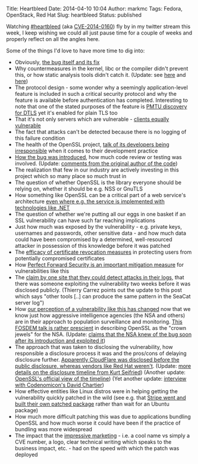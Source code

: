 Title: Heartbleed
Date: 2014-04-10 10:04
Author: markmc
Tags: Fedora, OpenStack, Red Hat
Slug: heartbleed
Status: published

Watching [\#heartbleed](http://heartbleed.com/) (aka
[CVE-2014-0160](http://cve.mitre.org/cgi-bin/cvename.cgi?name=CVE-2014-0160))
fly by in my twitter stream this week, I keep wishing we could all just
pause time for a couple of weeks and properly reflect on all the angles
here.

Some of the things I'd love to have more time to dig into:

-   Obviously, [the bug itself and its
    fix](http://git.openssl.org/gitweb/?p=openssl.git;a=commitdiff;h=96db902)
-   Why countermeasures in the kernel, libc or the compiler didn't
    prevent this, or how static analysis tools didn't catch it. (Update:
    see
    [here](http://www.tedunangst.com/flak/post/heartbleed-vs-mallocconf)
    and [here](http://article.gmane.org/gmane.os.openbsd.misc/211963))
-   The protocol design - some wonder why a seemingly application-level
    feature is included in such a critical security protocol and why the
    feature is available before authentication has completed.
    Interesting to note that one of the stated purposes of the feature
    is [PMTU discovery for
    DTLS](http://tools.ietf.org/html/draft-ietf-tls-dtls-heartbeat-04)
    yet it's enabled for plain TLS too
-   That it's not only servers which are vulnerable - [clients equally
    vulnerable](http://security.stackexchange.com/questions/55119/does-the-heartbleed-vulnerability-affect-clients-as-severely)
-   The fact that attacks can't be detected because there is no logging
    of this failure condition
-   The health of the OpenSSL project, [talk of its developers being
    irresponsible](http://article.gmane.org/gmane.os.openbsd.misc/211963)
    when it comes to their development practice
-   [How the bug was
    introduced](http://git.openssl.org/gitweb/?p=openssl.git;a=commitdiff;h=4817504),
    how much code review or testing was involved. (Update: [comments
    from the original author of the
    code](http://www.smh.com.au/it-pro/security-it/man-who-introduced-serious-heartbleed-security-flaw-denies-he-inserted-it-deliberately-20140410-zqta1.html))
-   The realization that few in our industry are actively investing in
    this project which so many place so much trust in
-   The question of whether OpenSSL is the library everyone should be
    relying on, whether it should be e.g. NSS or GnuTLS
-   How something like OpenSSL can be a critical part of a web service's
    architecture [even where e.g. the service is implemented with
    technologies like
    .NET](http://www.troyhunt.com/2014/04/everything-you-need-to-know-about.html)
-   The question of whether we're putting all our eggs in one basket if
    an SSL vulnerability can have such far reaching implications
-   Just how much was exposed by the vulnerability - e.g. private keys,
    usernames and passwords, other sensitive data - and how much data
    could have been compromised by a determined, well-resourced attacker
    in possession of this knowledge before it was patched
-   The [efficacy of certificate revocation
    measures](http://www.quora.com/OCSP-Online-Certificate-Status-Protocol/Is-it-better-to-enable-OCSP-and-leak-personal-information-or-disable-OCSP-and-risk-trusting-a-revoked-certificate/answer/Robert-Love-1?srid=cwn&share=1)
    in protecting users from potentially compromised certificates
-   How [Perfect Forward Security is an important mitigation
    measure](https://www.eff.org/deeplinks/2014/04/why-web-needs-perfect-forward-secrecy)
    for vulnerabilities like this
-   The [claim by one site that they could detect attacks in their
    logs](http://www.seacat.mobi/blog/heartbleed), that there was
    someone exploiting the vulnerability two weeks before it was
    disclosed publicly. (Thierry Carrez points out the update to this
    post which says "other tools \[..\] can produce the same pattern in
    the SeaCat server log")
-   How [our perception of a vulnerability like this has
    changed](http://oneverythings.blogspot.ie/2014/04/i-heartbleed-nsa.html)
    now that we know just how aggressive intelligence agencies (the NSA
    and others) are in their approach to population surveillance
    and monitoring. [This FOSDEM talk is rather
    prescient](http://ftp.belnet.be/FOSDEM/2014/Janson/Sunday/NSA_operation_ORCHESTRA_Annual_Status_Report.webm)
    in describing OpenSSL as the "crown jewels" for the NSA. (Update:
    [claims that the NSA knew of the bug soon after its introduction and
    exploited
    it](http://www.bloomberg.com/news/2014-04-11/nsa-said-to-have-used-heartbleed-bug-exposing-consumers.html))
-   The approach that was taken to disclosing the vulnerability, how
    responsible a disclosure process it was and the pros/cons of
    delaying disclosure further. [Apparently CloudFlare was disclosed
    before the public disclosure, whereas vendors like Red Hat
    weren't](http://www.eweek.com/security/heartbeat-ssl-flaw-puts-linux-distros-at-risk.html).
    (Update: [more details on the disclosure timeline from Kurt
    Seifried](http://www.openwall.com/lists/oss-security/2014/04/08/10))
    (Another update: [OpenSSL's official view of the
    timeline](https://plus.google.com/+MarkJCox/posts/TmCbp3BhJma)) (Yet
    another update: [interview with Codenomicon's David
    Chartier](http://www.vocativ.com/tech/hacking/behind-scenes-crazy-72-hours-leading-heartbleed-discovery/))
-   How effective entities like Linux distros were in helping getting
    the vulnerability quickly patched in the wild (see e.g. that [Stripe
    went and built their own patched
    package](https://stripe.com/blog/heartbleed) rather than wait for an
    Ubuntu package)
-   How much more difficult patching this was due to applications
    bundling OpenSSL and how much worse it could have been if the
    practice of bundling was more widespread
-   The impact that the [impressive
    marketing](http://www.kalzumeus.com/2014/04/09/what-heartbleed-can-teach-the-oss-community-about-marketing/) -
    i.e. a cool name vs simply a CVE number, a logo, clear technical
    writing which speaks to the business impact, etc. - had on the speed
    with which the patch was deployed

